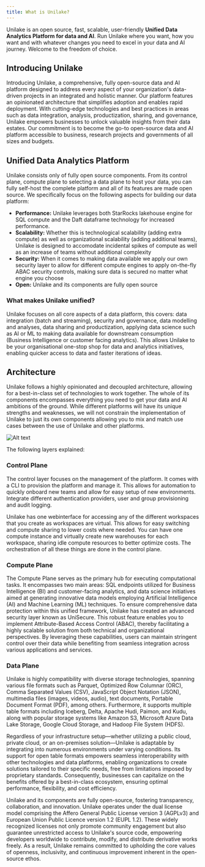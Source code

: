 ```yaml
---
title: What is Unilake?
---
```


Unilake is an open source, fast, scalable, user-friendly **Unified Data Analytics Platform for data and AI**. Run Unilake where you want, how you want and with whatever changes you need to excel in your data and AI journey. Welcome to the freedom of choice.

## Introducing Unilake
Introducing Unilake, a comprehensive, fully open-source data and AI  platform designed to address every aspect of your organization's  data-driven projects in an integrated and holistic manner. Our platform features an opinionated architecture that simplifies adoption and enables rapid deployment. With cutting-edge technologies and best  practices in areas such as data integration, analysis, productization, sharing, and governance, Unilake empowers businesses to unlock valuable insights from their data estates. Our commitment is to become the go-to open-source data and AI platform accessible to business, research projects and governments of all sizes and budgets.

## Unified Data Analytics Platform
Unilake consists only of fully open source components. From its control plane, compute plane to selecting a data plane to host your data, you can fully self-host the complete platform and all of its features are made open source. We specifically focus on the following aspects for building our data platform:

- **Performance:** Unilake leverages both StarRocks lakehouse engine for SQL compute and the Daft dataframe technology for increased performance.
- **Scalability:** Whether this is technological scalability (adding extra compute) as well as organizational scalability (adding additional teams), Unilake is designed to accomodate incidental spikes of compute as well as an increase of teams without additional complexity
- **Security:** When it comes to making data available we apply our own security layer to allow for different compute engines to apply on-the-fly ABAC security controls, making sure data is secured no matter what engine you choose
- **Open:** Unilake and its components are fully open source

### What makes Unilake unified?
Unilake focuses on all core aspects of a data platform, this covers: data integration (batch and streaming), security and governance, data modelling and analyses, data sharing and productization, applying data science such as AI or ML to making data available for downstream consumption (Business Intelligence or customer facing analytics). This allows Unilake to be your organisational one-stop shop for data and analytics initiatives, enabling quicker access to data and faster iterations of ideas.

## Architecture
Unilake follows a highly opinionated and decoupled architecture, allowing for a best-in-class set of technologies to work together. The whole of its components encompasses everything you need to get your data and AI ambitions of the ground. While different platforms will have its unique strengths and weaknesses, we will not constrain the implementation of Unilake to just its own components allowing you to mix and match use cases between the use of Unilake and other platforms.

![Alt text](/img/docs/platformoverview.png) 

The following layers explained:

### Control Plane
The control layer focuses on the management of the platform. It comes with a CLI to provision the platform and manage it. This allows for automation to quickly onboard new teams and allow for easy setup of new environments. Integrate different authentication providers, user and group provisioning and audit logging.

Unilake has one webinterface for accessing any of the different workspaces that you create as workspaces are virtual. This allows for easy switching and compute sharing to lower costs where needed. You can have one compute instance and virtually create new warehouses for each workspace, sharing idle compute resources to better optimize costs. The orchestration of all these things are done in the control plane.

### Compute Plane 
The Compute Plane serves as the primary hub for executing computational tasks. It encompasses two main areas: SQL endpoints utilized for Business Intelligence (BI) and customer-facing analytics, and data science initiatives aimed at generating innovative data models employing Artificial Intelligence (AI) and Machine Learning (ML) techniques. To ensure comprehensive data protection within this unified framework, Unilake has created an advanced security layer known as UniSecure. This robust feature enables you to implement Attribute-Based Access Control (ABAC), thereby facilitating a highly scalable solution from both technical and organizational perspectives. By leveraging these capabilities, users can maintain stringent control over their data while benefiting from seamless integration across various applications and services.

### Data Plane 
Unilake is highly compatibility with diverse storage technologies, spanning various file formats such as Parquet, Optimized Row Columnar (ORC), Comma Separated Values (CSV), JavaScript Object Notation (JSON), multimedia files (images, videos, audio), text documents, Portable Document Format (PDF), among others. Furthermore, it supports multiple table formats including Iceberg, Delta, Apache Hudi, Paimon, and Kudu, along with popular storage systems like Amazon S3, Microsoft Azure Data Lake Storage, Google Cloud Storage, and Hadoop File System (HDFS).

Regardless of your infrastructure setup—whether utilizing a public cloud, private cloud, or an on-premises solution—Unilake is adaptable by integrating into numerous environments under varying conditions. Its support for open table formats empowers seamless interoperability with other technologies and data platforms, enabling organizations to create solutions tailored to their specific needs, free from limitations imposed by proprietary standards. Consequently, businesses can capitalize on the benefits offered by a best-in-class ecosystem, ensuring optimal performance, flexibility, and cost efficiency.

Unilake and its components are fully open-source, fostering transparency, collaboration, and innovation. Unilake operates under the dual license model comprising the Affero General Public License version 3 (AGPLv3) and European Union Public Licence version 1.2 (EUPL 1.2). These widely recognized licenses not only promote community engagement but also guarantee unrestricted access to Unilake's source code, empowering developers worldwide to contribute, modify, and distribute derivative works freely. As a result, Unilake remains committed to upholding the core values of openness, inclusivity, and continuous improvement inherent in the open-source ethos.
